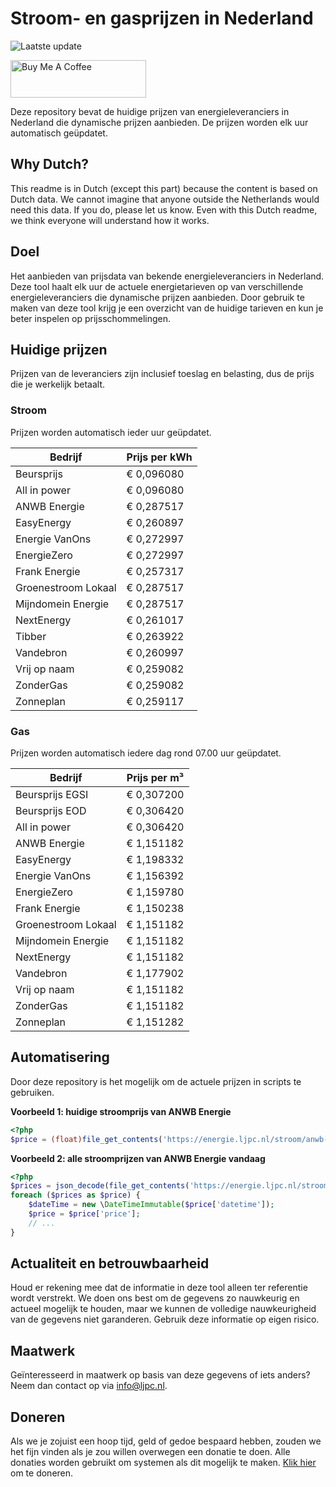 # Stroom- en gasprijzen in Nederland

![Laatste update](https://img.shields.io/badge/laatste%20update-2025--08--30%2022%3A00%20CET-brightgreen)

<a href="https://www.buymeacoffee.com/Lars-" target="_blank"><img src="https://cdn.buymeacoffee.com/buttons/v2/default-orange.png" alt="Buy Me A Coffee" height="60" style="height: 60px !important;width: 217px !important;" ></a>

Deze repository bevat de huidige prijzen van energieleveranciers in Nederland die dynamische prijzen aanbieden. De prijzen worden elk uur automatisch geüpdatet.

## Why Dutch?

This readme is in Dutch (except this part) because the content is based on Dutch data. We cannot imagine that anyone outside the Netherlands would need this data. If you do, please let us know. Even with this Dutch readme, we think
everyone will understand how it works.

## Doel

Het aanbieden van prijsdata van bekende energieleveranciers in Nederland. Deze tool haalt elk uur de actuele energietarieven op van verschillende energieleveranciers die dynamische prijzen aanbieden. Door gebruik te maken van deze tool
krijg je een overzicht van de huidige tarieven en kun je beter inspelen op prijsschommelingen.

## Huidige prijzen

Prijzen van de leveranciers zijn inclusief toeslag en belasting, dus de prijs die je werkelijk betaalt.

### Stroom

Prijzen worden automatisch ieder uur geüpdatet.

 Bedrijf | Prijs per kWh 
---------|---------------
Beursprijs | € 0,096080
All in power | € 0,096080
ANWB Energie | € 0,287517
EasyEnergy | € 0,260897
Energie VanOns | € 0,272997
EnergieZero | € 0,272997
Frank Energie | € 0,257317
Groenestroom Lokaal | € 0,287517
Mijndomein Energie | € 0,287517
NextEnergy | € 0,261017
Tibber | € 0,263922
Vandebron | € 0,260997
Vrij op naam | € 0,259082
ZonderGas | € 0,259082
Zonneplan | € 0,259117


### Gas

Prijzen worden automatisch iedere dag rond 07.00 uur geüpdatet.

 Bedrijf | Prijs per m³ 
---------|--------------
Beursprijs EGSI | € 0,307200
Beursprijs EOD | € 0,306420
All in power | € 0,306420
ANWB Energie | € 1,151182
EasyEnergy | € 1,198332
Energie VanOns | € 1,156392
EnergieZero | € 1,159780
Frank Energie | € 1,150238
Groenestroom Lokaal | € 1,151182
Mijndomein Energie | € 1,151182
NextEnergy | € 1,151182
Vandebron | € 1,177902
Vrij op naam | € 1,151182
ZonderGas | € 1,151182
Zonneplan | € 1,151282


## Automatisering

Door deze repository is het mogelijk om de actuele prijzen in scripts te gebruiken.

**Voorbeeld 1: huidige stroomprijs van ANWB Energie**

```php
<?php
$price = (float)file_get_contents('https://energie.ljpc.nl/stroom/anwb-energie-nu.txt');

```

**Voorbeeld 2: alle stroomprijzen van ANWB Energie vandaag**

```php
<?php
$prices = json_decode(file_get_contents('https://energie.ljpc.nl/stroom/all-in-power-vandaag.json'),true);
foreach ($prices as $price) {
    $dateTime = new \DateTimeImmutable($price['datetime']);
    $price = $price['price'];
    // ...
}
```

## Actualiteit en betrouwbaarheid

Houd er rekening mee dat de informatie in deze tool alleen ter referentie wordt verstrekt. We doen ons best om de gegevens zo nauwkeurig en actueel mogelijk te houden, maar we kunnen de volledige nauwkeurigheid van de gegevens niet
garanderen. Gebruik deze informatie op eigen risico.

## Maatwerk

Geïnteresseerd in maatwerk op basis van deze gegevens of iets anders? Neem dan contact op
via [info@ljpc.nl](mailto:info@ljpc.nl?subject=Energie%20prijzen).

## Doneren

Als we je zojuist een hoop tijd, geld of gedoe bespaard hebben, zouden we het fijn vinden als je zou willen overwegen een
donatie te doen. Alle donaties worden gebruikt om systemen als dit mogelijk te
maken. [Klik hier](https://www.buymeacoffee.com/Lars-) om te doneren.
